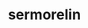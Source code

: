 ---
title: sermorelin
popular_name: "Sermorelin"
developmental_codes: ["Sermorelin", "GHRH 1-29"]
street_names: ["GRF", "Sermorelin", "Geref"]
product_names: ["Sermorelin Acetate", "Sermorelin Peptide", "Geref"]
description: "Sermorelin acetate (also known as GHRH 1-29 or GRF 1-29) is a synthetic peptide analog of growth hormone-releasing hormone (GHRH) that mimics the first 29 amino acids of naturally occurring GHRH. It functions as a growth hormone secretagogue by binding to GHRH receptors on the anterior pituitary gland, stimulating the natural production and pulsatile release of growth hormone (GH) in a physiologically appropriate manner. FDA-approved by the FDA in 1997 under the brand name Geref for diagnosing growth hormone deficiency in children, with manufacturer discontinued production in 2008 for commercial reasons. Unlike direct human growth hormone (rhGH) injection which can cause unnaturally elevated levels and associated side effects, sermorelin stimulates endogenous GH secretion through natural feedback mechanisms regulated by somatostatin, reducing risk of overdose and adverse effects. Currently available through compounding pharmacies for off-label use in adults. While primarily studied in pediatric populations, emerging research explores its potential for adult age-related growth hormone decline, muscle maintenance, body composition, sleep quality, and anti-aging applications. However, conclusive evidence in healthy adult populations remains limited and requires further clinical research."
short_description: "Synthetic GHRH peptide stimulating natural GH secretion via pituitary receptor activation. FDA-approved for pediatric GH deficiency diagnosis. Limited adult clinical data, available via compounding."
benefits: ["Stimulates natural growth hormone production and pulsatile secretion", "Maintains physiological GH release patterns through somatostatin feedback", "May improve lean body mass and body composition in aging populations", "Potential improvements in sleep quality and recovery", "Enhanced energy levels and vitality", "Anti-aging potential through natural GH stimulation", "Safer than direct rhGH administration with natural feedback regulation", "May support pituitary function and endocrine health", "Less risk of supraphysiological GH levels compared to direct GH injection", "Diagnostic tool for assessing growth hormone secretion capacity"]
dosage_levels: ["Diagnostic use: 1mcg/kg body weight, single subcutaneous injection", "Pediatric growth deficiency: 0.03mg/kg daily subcutaneous", "Off-label adult use: 1-2mg subcutaneous daily (evidence limited)", "Typical range: 1-3mg daily, usually administered before bed", "Administration: Subcutaneous injection, may be daily or multiple times weekly", "Best taken before bed for improved sleep and recovery", "Cycle: Typically 8-16 weeks with monitoring"]
research: ["wikipedia: https://en.wikipedia.org/wiki/sermorelin", "pubmed: https://pubmed.ncbi.nlm.nih.gov/?term=sermorelin", "clinical trials: https://clinicaltrials.gov/search?term=sermorelin", "FDA approval history: https://pubmed.ncbi.nlm.nih.gov/40244089/", "GHRH mechanism review: https://pubmed.ncbi.nlm.nih.gov/39456984/", "pediatric growth hormone deficiency: https://pubmed.ncbi.nlm.nih.gov/?term=sermorelin+children", "anti-aging potential: https://pubmed.ncbi.nlm.nih.gov/?term=sermorelin+aging"]
tags: ["growth hormone", "GHRH", "sleep", "recovery", "anti-aging", "subcutaneous", "injectable"]
affiliate_links: []
is_natty: true
created_at: 2025-10-17T08:25:41.104Z
last_updated_at: 2025-10-19T03:36:05.969Z
---